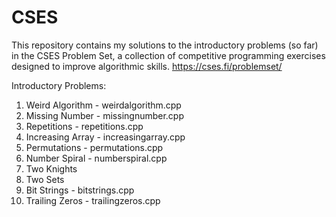 # CSES
This repository contains my solutions to the introductory problems (so far) in the CSES Problem Set, a collection of competitive programming exercises designed to improve algorithmic skills.
https://cses.fi/problemset/

Introductory Problems:
1. Weird Algorithm - weirdalgorithm.cpp
2. Missing Number - missingnumber.cpp
3. Repetitions - repetitions.cpp
4. Increasing Array - increasingarray.cpp
5. Permutations - permutations.cpp
6. Number Spiral - numberspiral.cpp
7. Two Knights
8. Two Sets
9. Bit Strings - bitstrings.cpp
10. Trailing Zeros - trailingzeros.cpp
